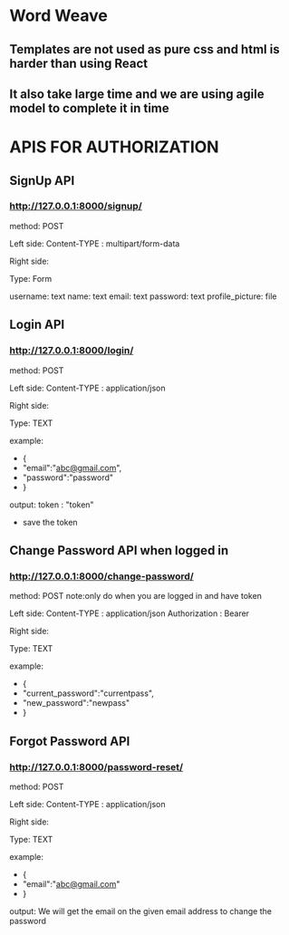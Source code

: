 # Word Weave

## Templates are not used as pure css and html is harder than using React
## It also take large time and we are using agile model to complete it in time


# APIS FOR AUTHORIZATION

## SignUp API

### http://127.0.0.1:8000/signup/
method: POST

Left side:
Content-TYPE : multipart/form-data

Right side:

Type: Form

username: text
name: text
email: text
password: text
profile_picture: file


## Login API

### http://127.0.0.1:8000/login/
method: POST

Left side:
Content-TYPE : application/json

Right side:

Type: TEXT

example:
- {
- "email":"abc@gmail.com",
- "password":"password"
- }

output: 
token : "token"

- save the token

## Change Password API when logged in

### http://127.0.0.1:8000/change-password/
method: POST
note:only do when you are logged in and have token


Left side:
Content-TYPE : application/json
Authorization : Bearer <token>

Right side:

Type: TEXT

example:
- {
- "current_password":"currentpass",
- "new_password":"newpass"
- }



## Forgot Password API

### http://127.0.0.1:8000/password-reset/
method: POST


Left side:
Content-TYPE : application/json

Right side:

Type: TEXT

example:
- {
- "email":"abc@gmail.com"
- }

output: We will get the email on the given email address to change the password